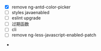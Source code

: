 - [x] remove ng-antd-color-picker
- [ ] styles javaenabled
- [ ] eslint upgrade
- [ ] 过期函数
- [ ] cli
- [ ] remove ng-less-javascript-enabled-patch
- 
